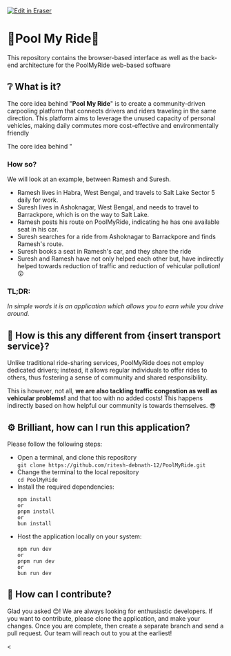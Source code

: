 <p><a target="_blank" href="https://app.eraser.io/workspace/Ux4DPV1fQsUtf4Ymo83M" id="edit-in-eraser-github-link"><img alt="Edit in Eraser" src="https://firebasestorage.googleapis.com/v0/b/second-petal-295822.appspot.com/o/images%2Fgithub%2FOpen%20in%20Eraser.svg?alt=media&amp;token=968381c8-a7e7-472a-8ed6-4a6626da5501"></a></p>

# 🚗Pool My Ride🚗

This repository contains the browser-based interface as well as the back-end architecture for the PoolMyRide web-based software

## ❔ What is it?
The core idea behind "**Pool My Ride**" is to create a community-driven carpooling platform that connects drivers and riders traveling in the same direction. This platform aims to leverage the unused capacity of personal vehicles, making daily commutes more cost-effective and environmentally friendly

 The core idea behind "

### How so?
We will look at an example, between Ramesh and Suresh.

- Ramesh lives in Habra, West Bengal, and travels to Salt Lake Sector 5 daily for work.
- Suresh lives in Ashoknagar, West Bengal, and needs to travel to Barrackpore, which is on the way to Salt Lake.
- Ramesh posts his route on PoolMyRide, indicating he has one available seat in his car.
- Suresh searches for a ride from Ashoknagar to Barrackpore and finds Ramesh's route.
- Suresh books a seat in Ramesh's car, and they share the ride
- Suresh and Ramesh have not only helped each other but, have indirectly helped towards reduction of traffic and reduction of vehicular pollution! 😲
### TL;DR: 
*In simple words it is an application which allows you to earn while you drive around.*

## 🤔 How is this any different from {insert transport service}?
Unlike traditional ride-sharing services, PoolMyRide does not employ dedicated drivers; instead, it allows regular individuals to offer rides to others, thus fostering a sense of community and shared responsibility.

This is however, not all, **we are also tackling traffic congestion as well as vehicular problems!** and that too with no added costs! This happens indirectly based on how helpful our community is towards themselves. 😎

## ⚙ Brilliant, how can I run this application? 
Please follow the following steps:
- Open a terminal, and clone this repository <br> ``` git clone https://github.com/ritesh-debnath-12/PoolMyRide.git ```
- Change the terminal to the local repository <br> ``` cd PoolMyRide ```
- Install the required dependencies:
  ```
  npm install
  or
  pnpm install
  or
  bun install
  ```
- Host the application locally on your system:
  ```
  npm run dev
  or
  pnpm run dev
  or
  bun run dev
  ```

## 🤔 How can I contribute?
Glad you asked 😊! We are always looking for enthusiastic developers. If you want to contribute, please clone the application, and make your changes. Once you are complete, then create a separate branch and send a pull request. Our team will reach out to you at the earliest!

<!-- eraser-additional-content -->
<!-- eraser-additional-files -->
<<!-- end-eraser-additional-files -->
<!-- end-eraser-additional-content -->
<!--- Eraser file: https://app.eraser.io/workspace/Ux4DPV1fQsUtf4Ymo83M --->
